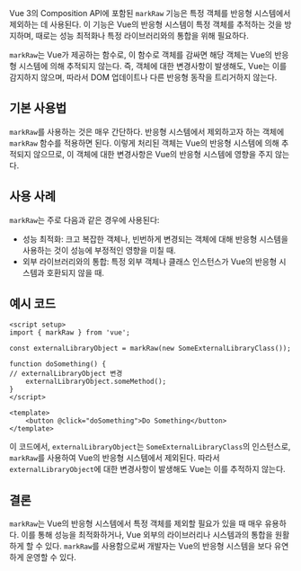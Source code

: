 Vue 3의 Composition API에 포함된 `markRaw` 기능은 특정 객체를 반응형 시스템에서 제외하는 데 사용된다. 이 기능은 Vue의 반응형 시스템이 특정 객체를 추적하는 것을 방지하며, 때로는 성능 최적화나 특정 라이브러리와의 통합을 위해 필요하다.

`markRaw`는 Vue가 제공하는 함수로, 이 함수로 객체를 감싸면 해당 객체는 Vue의 반응형 시스템에 의해 추적되지 않는다. 즉, 객체에 대한 변경사항이 발생해도, Vue는 이를 감지하지 않으며, 따라서 DOM 업데이트나 다른 반응형 동작을 트리거하지 않는다.

## 기본 사용법
`markRaw`를 사용하는 것은 매우 간단하다. 반응형 시스템에서 제외하고자 하는 객체에 `markRaw` 함수를 적용하면 된다. 이렇게 처리된 객체는 Vue의 반응형 시스템에 의해 추적되지 않으므로, 이 객체에 대한 변경사항은 Vue의 반응형 시스템에 영향을 주지 않는다.

## 사용 사례
`markRaw`는 주로 다음과 같은 경우에 사용된다:

- 성능 최적화: 크고 복잡한 객체나, 빈번하게 변경되는 객체에 대해 반응형 시스템을 사용하는 것이 성능에 부정적인 영향을 미칠 때.
- 외부 라이브러리와의 통합: 특정 외부 객체나 클래스 인스턴스가 Vue의 반응형 시스템과 호환되지 않을 때.

## 예시 코드
```vue
<script setup>
import { markRaw } from 'vue';

const externalLibraryObject = markRaw(new SomeExternalLibraryClass());

function doSomething() {
// externalLibraryObject 변경
	externalLibraryObject.someMethod();
}
</script>

<template>
	<button @click="doSomething">Do Something</button>
</template>
```

이 코드에서, `externalLibraryObject`는 `SomeExternalLibraryClass`의 인스턴스로, `markRaw`를 사용하여 Vue의 반응형 시스템에서 제외된다. 따라서 `externalLibraryObject`에 대한 변경사항이 발생해도 Vue는 이를 추적하지 않는다.

## 결론
`markRaw`는 Vue의 반응형 시스템에서 특정 객체를 제외할 필요가 있을 때 매우 유용하다. 이를 통해 성능을 최적화하거나, Vue 외부의 라이브러리나 시스템과의 통합을 원활하게 할 수 있다. `markRaw`를 사용함으로써 개발자는 Vue의 반응형 시스템을 보다 유연하게 운영할 수 있다.